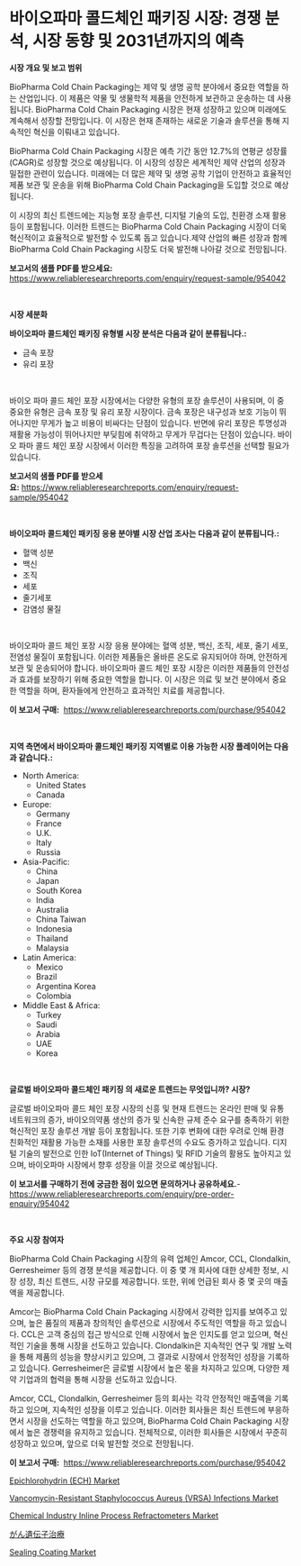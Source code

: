 <p><h1>바이오파마 콜드체인 패키징 시장: 경쟁 분석, 시장 동향 및 2031년까지의 예측</h1></p><p><strong>시장 개요 및 보고 범위</strong></p>
<p><p>BioPharma Cold Chain Packaging는 제약 및 생명 공학 분야에서 중요한 역할을 하는 산업입니다. 이 제품은 약물 및 생물학적 제품을 안전하게 보관하고 운송하는 데 사용됩니다. BioPharma Cold Chain Packaging 시장은 현재 성장하고 있으며 미래에도 계속해서 성장할 전망입니다. 이 시장은 현재 존재하는 새로운 기술과 솔루션을 통해 지속적인 혁신을 이뤄내고 있습니다.</p><p>BioPharma Cold Chain Packaging 시장은 예측 기간 동안 12.7%의 연평균 성장률(CAGR)로 성장할 것으로 예상됩니다. 이 시장의 성장은 세계적인 제약 산업의 성장과 밀접한 관련이 있습니다. 미래에는 더 많은 제약 및 생명 공학 기업이 안전하고 효율적인 제품 보관 및 운송을 위해 BioPharma Cold Chain Packaging을 도입할 것으로 예상됩니다.</p><p>이 시장의 최신 트렌드에는 지능형 포장 솔루션, 디지털 기술의 도입, 친환경 소재 활용 등이 포함됩니다. 이러한 트렌드는 BioPharma Cold Chain Packaging 시장이 더욱 혁신적이고 효율적으로 발전할 수 있도록 돕고 있습니다.제약 산업의 빠른 성장과 함께 BioPharma Cold Chain Packaging 시장도 더욱 발전해 나아갈 것으로 전망됩니다.</p></p>
<p><strong>보고서의 샘플 PDF를 받으세요:</strong> <a href="https://www.reliableresearchreports.com/enquiry/request-sample/954042">https://www.reliableresearchreports.com/enquiry/request-sample/954042</a></p>
<p>&nbsp;</p>
<p><strong>시장 세분화</strong></p>
<p><strong>바이오파마 콜드체인 패키징 유형별 시장 분석은 다음과 같이 분류됩니다.:</strong></p>
<p><ul><li>금속 포장</li><li>유리 포장</li></ul></p>
<p>&nbsp;</p>
<p><p>바이오 파마 콜드 체인 포장 시장에서는 다양한 유형의 포장 솔루션이 사용되며, 이 중 중요한 유형은 금속 포장 및 유리 포장 시장이다. 금속 포장은 내구성과 보호 기능이 뛰어나지만 무게가 높고 비용이 비싸다는 단점이 있습니다. 반면에 유리 포장은 투명성과 재활용 가능성이 뛰어나지만 부딪힘에 취약하고 무게가 무겁다는 단점이 있습니다. 바이오 파마 콜드 체인 포장 시장에서 이러한 특징을 고려하여 포장 솔루션을 선택할 필요가 있습니다.</p></p>
<p><strong>보고서의 샘플 PDF를 받으세요:</strong>&nbsp;<a href="https://www.reliableresearchreports.com/enquiry/request-sample/954042">https://www.reliableresearchreports.com/enquiry/request-sample/954042</a></p>
<p>&nbsp;</p>
<p><strong> 바이오파마 콜드체인 패키징 응용 분야별 시장 산업 조사는 다음과 같이 분류됩니다.:</strong></p>
<p><ul><li>혈액 성분</li><li>백신</li><li>조직</li><li>세포</li><li>줄기세포</li><li>감염성 물질</li></ul></p>
<p>&nbsp;</p>
<p><p>바이오파마 콜드 체인 포장 시장 응용 분야에는 혈액 성분, 백신, 조직, 세포, 줄기 세포, 전염성 물질이 포함됩니다. 이러한 제품들은 올바른 온도로 유지되어야 하며, 안전하게 보관 및 운송되어야 합니다. 바이오파마 콜드 체인 포장 시장은 이러한 제품들의 안전성과 효과를 보장하기 위해 중요한 역할을 합니다. 이 시장은 의료 및 보건 분야에서 중요한 역할을 하며, 환자들에게 안전하고 효과적인 치료를 제공합니다.</p></p>
<p><strong>이 보고서 구매:</strong>&nbsp; <a href="https://www.reliableresearchreports.com/purchase/954042">https://www.reliableresearchreports.com/purchase/954042</a></p>
<p>&nbsp;</p>
<p><strong>지역 측면에서 바이오파마 콜드체인 패키징 지역별로 이용 가능한 시장 플레이어는 다음과 같습니다.:</strong></p>
<p><ul>
    <li>
        North America:
        <ul>
            <li>United States</li>
            <li>Canada</li>
        </ul>
    </li>
    <li>
        Europe:
        <ul>
            <li>Germany</li>
            <li>France</li>
            <li>U.K.</li>
            <li>Italy</li>
            <li>Russia</li>
        </ul>
    </li>
    <li>
        Asia-Pacific:
        <ul>
            <li>China</li>
            <li>Japan</li>
            <li>South Korea</li>
            <li>India</li>
            <li>Australia</li>
            <li>China Taiwan</li>
            <li>Indonesia</li>
            <li>Thailand</li>
            <li>Malaysia</li>
        </ul>
    </li>
    <li>
        Latin America:
        <ul>
            <li>Mexico</li>
            <li>Brazil</li>
            <li>Argentina Korea</li>
            <li>Colombia</li>
        </ul>
    </li>
    <li>
        Middle East & Africa:
        <ul>
            <li>Turkey</li>
            <li>Saudi</li>
            <li>Arabia</li>
            <li>UAE</li>
            <li>Korea</li>
        </ul>
    </li>
    </ul></p>
<p>&nbsp;</p>
<p><strong>글로벌 바이오파마 콜드체인 패키징 의 새로운 트렌드는 무엇입니까? 시장?</strong></p>
<p><p>글로벌 바이오파마 콜드 체인 포장 시장의 신흥 및 현재 트렌드는 온라인 판매 및 유통 네트워크의 증가, 바이오의약품 생산의 증가 및 신속한 규제 준수 요구를 충족하기 위한 혁신적인 포장 솔루션 개발 등이 포함됩니다. 또한 기후 변화에 대한 우려로 인해 환경 친화적인 재활용 가능한 소재를 사용한 포장 솔루션의 수요도 증가하고 있습니다. 디지털 기술의 발전으로 인한 IoT(Internet of Things) 및 RFID 기술의 활용도 높아지고 있으며, 바이오파마 시장에서 향후 성장을 이끌 것으로 예상됩니다.</p></p>
<p><strong>이 보고서를 구매하기 전에 궁금한 점이 있으면 문의하거나 공유하세요.</strong>- <a href="https://www.reliableresearchreports.com/enquiry/pre-order-enquiry/954042">https://www.reliableresearchreports.com/enquiry/pre-order-enquiry/954042</a></p>
<p>&nbsp;</p>
<p><strong>주요 시장 참여자</strong></p>
<p><p>BioPharma Cold Chain Packaging 시장의 유력 업체인 Amcor, CCL, Clondalkin, Gerresheimer 등의 경쟁 분석을 제공합니다. 이 중 몇 개 회사에 대한 상세한 정보, 시장 성장, 최신 트렌드, 시장 규모를 제공합니다. 또한, 위에 언급된 회사 중 몇 곳의 매출액을 제공합니다.</p><p>Amcor는 BioPharma Cold Chain Packaging 시장에서 강력한 입지를 보여주고 있으며, 높은 품질의 제품과 창의적인 솔루션으로 시장에서 주도적인 역할을 하고 있습니다. CCL은 고객 중심의 접근 방식으로 인해 시장에서 높은 인지도를 얻고 있으며, 혁신적인 기술을 통해 시장을 선도하고 있습니다. Clondalkin은 지속적인 연구 및 개발 노력을 통해 제품의 성능을 향상시키고 있으며, 그 결과로 시장에서 안정적인 성장을 기록하고 있습니다. Gerresheimer은 글로벌 시장에서 높은 몫을 차지하고 있으며, 다양한 제약 기업과의 협력을 통해 시장을 선도하고 있습니다.</p><p>Amcor, CCL, Clondalkin, Gerresheimer 등의 회사는 각각 안정적인 매출액을 기록하고 있으며, 지속적인 성장을 이루고 있습니다. 이러한 회사들은 최신 트렌드에 부응하면서 시장을 선도하는 역할을 하고 있으며, BioPharma Cold Chain Packaging 시장에서 높은 경쟁력을 유지하고 있습니다. 전체적으로, 이러한 회사들은 시장에서 꾸준히 성장하고 있으며, 앞으로 더욱 발전할 것으로 전망됩니다.</p></p>
<p><strong>이 보고서 구매:</strong>&nbsp;&nbsp;<a href="https://www.reliableresearchreports.com/purchase/954042">https://www.reliableresearchreports.com/purchase/954042</a></p>
<p><p><a href="https://issuu.com/reportprime-2/docs/epichlorohydrin-ech-market-size-2030.pptx">Epichlorohydrin (ECH) Market</a></p><p><a href="https://butternut-bug-553.notion.site/Vancomycin-Resistant-Staphylococcus-Aureus-VRSA-Infections-Market-Research-Report-Unlocks-Analysis-6cd1547cdf0641259bef7e50b2c02fc6">Vancomycin-Resistant Staphylococcus Aureus (VRSA) Infections Market</a></p><p><a href="https://github.com/Paul14Anderson63/Market-Research-Report-List-3/blob/main/chemical-industry-inline-process-refractometers-market.md">Chemical Industry Inline Process Refractometers Market</a></p><p><a href="https://github.com/ihabdkwlxs948/Market-Research-Report-List-1/blob/main/6516672185106.md">がん遺伝子治療</a></p><p><a href="https://view.publitas.com/reportprime-1/sealing-coating-market-research-report-reveals-the-latest-trends-and-opportunities-of-this-market-for-period-from-2024-2031/">Sealing Coating Market</a></p></p>
